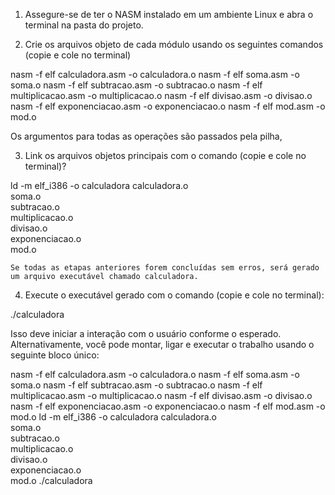 
1. Assegure-se de ter o NASM instalado em um ambiente Linux e abra o terminal na 
pasta do projeto.

2.  Crie os arquivos objeto de cada módulo usando os seguintes comandos (copie e cole no terminal)

nasm -f elf calculadora.asm   -o calculadora.o 
nasm -f elf soma.asm          -o soma.o
nasm -f elf subtracao.asm     -o subtracao.o
nasm -f elf multiplicacao.asm -o multiplicacao.o
nasm -f elf divisao.asm       -o divisao.o
nasm -f elf exponenciacao.asm -o exponenciacao.o
nasm -f elf mod.asm           -o mod.o

Os argumentos para todas as operações são passados pela pilha,

3. Link os arquivos objetos principais com o comando (copie e cole no terminal)?

ld -m elf_i386 -o calculadora calculadora.o \
soma.o                                       \
subtracao.o                                  \
multiplicacao.o                              \
divisao.o                                    \
exponenciacao.o                              \
mod.o

    Se todas as etapas anteriores forem concluídas sem erros, será gerado um arquivo executável chamado calculadora.

4. Execute o executável gerado com o comando (copie e cole no terminal):


./calculadora

Isso deve iniciar a interação com o usuário conforme o esperado. Alternativamente, você pode montar, ligar e executar o trabalho usando o seguinte bloco único:


nasm -f elf calculadora.asm   -o calculadora.o 
nasm -f elf soma.asm          -o soma.o
nasm -f elf subtracao.asm     -o subtracao.o
nasm -f elf multiplicacao.asm -o multiplicacao.o
nasm -f elf divisao.asm       -o divisao.o
nasm -f elf exponenciacao.asm -o exponenciacao.o
nasm -f elf mod.asm           -o mod.o
ld -m elf_i386 -o calculadora calculadora.o \
soma.o                                       \
subtracao.o                                  \
multiplicacao.o                              \
divisao.o                                    \
exponenciacao.o                              \
mod.o
./calculadora
